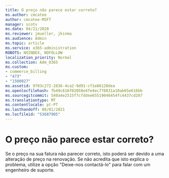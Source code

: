 ```yaml
---
title: O preço não parece estar correto?
ms.author: cmcatee
author: cmcatee-MSFT
manager: scotv
ms.date: 04/21/2020
ms.reviewer: jmueller, jkinma
ms.audience: Admin
ms.topic: article
ms.service: o365-administration
ROBOTS: NOINDEX, NOFOLLOW
localization_priority: Normal
ms.collection: Adm_O365
ms.custom:
- commerce_billing
- "473"
- "1500027"
ms.assetid: 9703c272-2836-4ca2-9d91-cf1e86120dea
ms.openlocfilehash: fb49c616f02058e4fe4ec778831a10ab65e616bb
ms.sourcegitcommit: 540a4e2515f7cfddee65519046454fc4437cd287
ms.translationtype: MT
ms.contentlocale: pt-PT
ms.lasthandoff: 08/01/2021
ms.locfileid: "53687905"
---
```

# <a name="price-doesnt-look-correct"></a>O preço não parece estar correto?

Se o preço na sua fatura não parecer correto, isto poderá ser devido a uma alteração de preço na renovação. Se não acredita que isto explica o problema, utilize a opção "Deixe-nos contactá-lo" para falar com um engenheiro de suporte.
